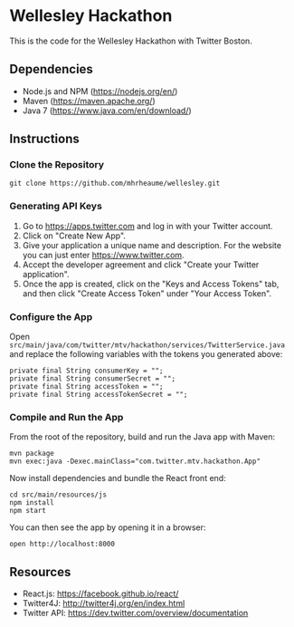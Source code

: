 # Wellesley Hackathon

This is the code for the Wellesley Hackathon with Twitter Boston.

## Dependencies

* Node.js and NPM (https://nodejs.org/en/)
* Maven (https://maven.apache.org/)
* Java 7 (https://www.java.com/en/download/)

## Instructions

### Clone the Repository

    git clone https://github.com/mhrheaume/wellesley.git

### Generating API Keys

1. Go to https://apps.twitter.com and log in with your Twitter account.
2. Click on "Create New App".
3. Give your application a unique name and description. For the website you can just enter https://www.twitter.com.
4. Accept the developer agreement and click "Create your Twitter application".
5. Once the app is created, click on the "Keys and Access Tokens" tab, and then click "Create Access Token" under "Your Access Token".

### Configure the App

Open `src/main/java/com/twitter/mtv/hackathon/services/TwitterService.java` and replace the following variables with the tokens you generated above:

    private final String consumerKey = "";
    private final String consumerSecret = "";
    private final String accessToken = "";
    private final String accessTokenSecret = "";

### Compile and Run the App

From the root of the repository, build and run the Java app with Maven:

    mvn package
    mvn exec:java -Dexec.mainClass="com.twitter.mtv.hackathon.App"

Now install dependencies and bundle the React front end:

    cd src/main/resources/js
    npm install
    npm start

You can then see the app by opening it in a browser:

    open http://localhost:8000

## Resources

* React.js: https://facebook.github.io/react/
* Twitter4J: http://twitter4j.org/en/index.html
* Twitter API: https://dev.twitter.com/overview/documentation
